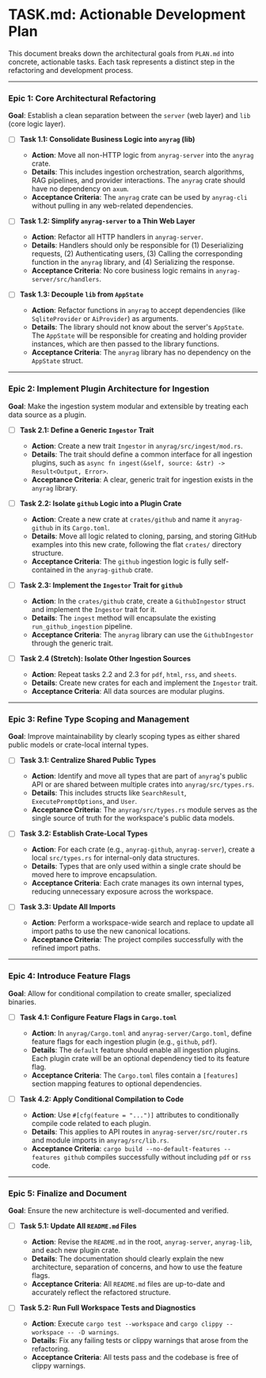 # TASK.md: Actionable Development Plan

This document breaks down the architectural goals from `PLAN.md` into concrete, actionable tasks. Each task represents a distinct step in the refactoring and development process.

---

### Epic 1: Core Architectural Refactoring

**Goal**: Establish a clean separation between the `server` (web layer) and `lib` (core logic layer).

-   [ ] **Task 1.1: Consolidate Business Logic into `anyrag` (lib)**
    -   **Action**: Move all non-HTTP logic from `anyrag-server` into the `anyrag` crate.
    -   **Details**: This includes ingestion orchestration, search algorithms, RAG pipelines, and provider interactions. The `anyrag` crate should have no dependency on `axum`.
    -   **Acceptance Criteria**: The `anyrag` crate can be used by `anyrag-cli` without pulling in any web-related dependencies.

-   [ ] **Task 1.2: Simplify `anyrag-server` to a Thin Web Layer**
    -   **Action**: Refactor all HTTP handlers in `anyrag-server`.
    -   **Details**: Handlers should only be responsible for (1) Deserializing requests, (2) Authenticating users, (3) Calling the corresponding function in the `anyrag` library, and (4) Serializing the response.
    -   **Acceptance Criteria**: No core business logic remains in `anyrag-server/src/handlers`.

-   [ ] **Task 1.3: Decouple `lib` from `AppState`**
    -   **Action**: Refactor functions in `anyrag` to accept dependencies (like `SqliteProvider` or `AiProvider`) as arguments.
    -   **Details**: The library should not know about the server's `AppState`. The `AppState` will be responsible for creating and holding provider instances, which are then passed to the library functions.
    -   **Acceptance Criteria**: The `anyrag` library has no dependency on the `AppState` struct.

---

### Epic 2: Implement Plugin Architecture for Ingestion

**Goal**: Make the ingestion system modular and extensible by treating each data source as a plugin.

-   [ ] **Task 2.1: Define a Generic `Ingestor` Trait**
    -   **Action**: Create a new trait `Ingestor` in `anyrag/src/ingest/mod.rs`.
    -   **Details**: The trait should define a common interface for all ingestion plugins, such as `async fn ingest(&self, source: &str) -> Result<Output, Error>`.
    -   **Acceptance Criteria**: A clear, generic trait for ingestion exists in the `anyrag` library.

-   [ ] **Task 2.2: Isolate `github` Logic into a Plugin Crate**
    -   **Action**: Create a new crate at `crates/github` and name it `anyrag-github` in its `Cargo.toml`.
    -   **Details**: Move all logic related to cloning, parsing, and storing GitHub examples into this new crate, following the flat `crates/` directory structure.
    -   **Acceptance Criteria**: The `github` ingestion logic is fully self-contained in the `anyrag-github` crate.

-   [ ] **Task 2.3: Implement the `Ingestor` Trait for `github`**
    -   **Action**: In the `crates/github` crate, create a `GithubIngestor` struct and implement the `Ingestor` trait for it.
    -   **Details**: The `ingest` method will encapsulate the existing `run_github_ingestion` pipeline.
    -   **Acceptance Criteria**: The `anyrag` library can use the `GithubIngestor` through the generic trait.

-   [ ] **Task 2.4 (Stretch): Isolate Other Ingestion Sources**
    -   **Action**: Repeat tasks 2.2 and 2.3 for `pdf`, `html`, `rss`, and `sheets`.
    -   **Details**: Create new crates for each and implement the `Ingestor` trait.
    -   **Acceptance Criteria**: All data sources are modular plugins.

---

### Epic 3: Refine Type Scoping and Management

**Goal**: Improve maintainability by clearly scoping types as either shared public models or crate-local internal types.

-   [ ] **Task 3.1: Centralize Shared Public Types**
    -   **Action**: Identify and move all types that are part of `anyrag`'s public API or are shared between multiple crates into `anyrag/src/types.rs`.
    -   **Details**: This includes structs like `SearchResult`, `ExecutePromptOptions`, and `User`.
    -   **Acceptance Criteria**: The `anyrag/src/types.rs` module serves as the single source of truth for the workspace's public data models.

-   [ ] **Task 3.2: Establish Crate-Local Types**
    -   **Action**: For each crate (e.g., `anyrag-github`, `anyrag-server`), create a local `src/types.rs` for internal-only data structures.
    -   **Details**: Types that are only used within a single crate should be moved here to improve encapsulation.
    -   **Acceptance Criteria**: Each crate manages its own internal types, reducing unnecessary exposure across the workspace.

-   [ ] **Task 3.3: Update All Imports**
    -   **Action**: Perform a workspace-wide search and replace to update all import paths to use the new canonical locations.
    -   **Acceptance Criteria**: The project compiles successfully with the refined import paths.

---

### Epic 4: Introduce Feature Flags

**Goal**: Allow for conditional compilation to create smaller, specialized binaries.

-   [ ] **Task 4.1: Configure Feature Flags in `Cargo.toml`**
    -   **Action**: In `anyrag/Cargo.toml` and `anyrag-server/Cargo.toml`, define feature flags for each ingestion plugin (e.g., `github`, `pdf`).
    -   **Details**: The `default` feature should enable all ingestion plugins. Each plugin crate will be an optional dependency tied to its feature flag.
    -   **Acceptance Criteria**: The `Cargo.toml` files contain a `[features]` section mapping features to optional dependencies.

-   [ ] **Task 4.2: Apply Conditional Compilation to Code**
    -   **Action**: Use `#[cfg(feature = "...")]` attributes to conditionally compile code related to each plugin.
    -   **Details**: This applies to API routes in `anyrag-server/src/router.rs` and module imports in `anyrag/src/lib.rs`.
    -   **Acceptance Criteria**: `cargo build --no-default-features --features github` compiles successfully without including `pdf` or `rss` code.

---

### Epic 5: Finalize and Document

**Goal**: Ensure the new architecture is well-documented and verified.

-   [ ] **Task 5.1: Update All `README.md` Files**
    -   **Action**: Revise the `README.md` in the root, `anyrag-server`, `anyrag-lib`, and each new plugin crate.
    -   **Details**: The documentation should clearly explain the new architecture, separation of concerns, and how to use the feature flags.
    -   **Acceptance Criteria**: All `README.md` files are up-to-date and accurately reflect the refactored structure.

-   [ ] **Task 5.2: Run Full Workspace Tests and Diagnostics**
    -   **Action**: Execute `cargo test --workspace` and `cargo clippy --workspace -- -D warnings`.
    -   **Details**: Fix any failing tests or clippy warnings that arose from the refactoring.
    -   **Acceptance Criteria**: All tests pass and the codebase is free of clippy warnings.